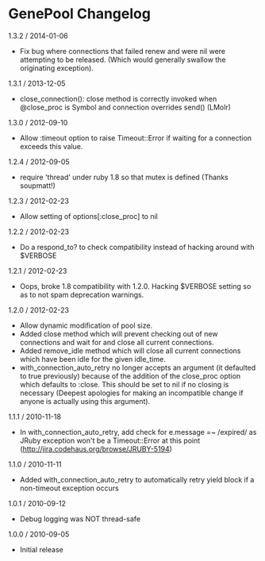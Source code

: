 GenePool Changelog
=====================

1.3.2 / 2014-01-06

  - Fix bug where connections that failed renew and were nil were attempting to be released.  (Which would generally swallow the originating exception).

1.3.1 / 2013-12-05

  - close_connection(): close method is correctly invoked when @close_proc is Symbol and connection overrides send() (LMolr)

1.3.0 / 2012-09-10

  - Allow :timeout option to raise Timeout::Error if waiting for a connection exceeds this value.

1.2.4 / 2012-09-05

  - require 'thread' under ruby 1.8 so that mutex is defined (Thanks soupmatt!)

1.2.3 / 2012-02-23

  - Allow setting of options[:close_proc] to nil

1.2.2 / 2012-02-23

  - Do a respond_to? to check compatibility instead of hacking around with $VERBOSE

1.2.1 / 2012-02-23

  - Oops, broke 1.8 compatibility with 1.2.0.  Hacking $VERBOSE setting so as to not spam deprecation warnings.

1.2.0 / 2012-02-23

  - Allow dynamic modification of pool size.
  - Added close method which will prevent checking out of new connections and wait for and close all current connections.
  - Added remove_idle method which will close all current connections which have been idle for the given idle_time.
  - with_connection_auto_retry no longer accepts an argument (it defaulted to true previously) because of the addition
    of the close_proc option which defaults to :close.  This should be set to nil if no closing is necessary
    (Deepest apologies for making an incompatible change if anyone is actually using this argument).

1.1.1 / 2010-11-18

  - In with_connection_auto_retry, add check for e.message =~ /expired/ as JRuby exception won't be a
    Timeout::Error at this point (http://jira.codehaus.org/browse/JRUBY-5194)

1.1.0 / 2010-11-11

  - Added with_connection_auto_retry to automatically retry yield block if a non-timeout exception occurs

1.0.1 / 2010-09-12

  - Debug logging was NOT thread-safe

1.0.0 / 2010-09-05

  - Initial release
